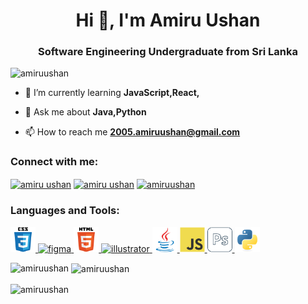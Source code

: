 <h1 align="center">Hi 👋, I'm Amiru Ushan</h1>
<h3 align="center">Software Engineering Undergraduate from Sri Lanka</h3>

<p align="left"> <img src="https://komarev.com/ghpvc/?username=amiruushan&label=Profile%20views&color=0e75b6&style=flat" alt="amiruushan" /> </p>

- 🌱 I’m currently learning **JavaScript,React,**

- 💬 Ask me about **Java,Python**

- 📫 How to reach me **2005.amiruushan@gmail.com**

<h3 align="left">Connect with me:</h3>
<p align="left">
<a href="https://linkedin.com/in/amiru ushan" target="blank"><img align="center" src="https://raw.githubusercontent.com/rahuldkjain/github-profile-readme-generator/master/src/images/icons/Social/linked-in-alt.svg" alt="amiru ushan" height="30" width="40" /></a>
<a href="https://fb.com/amiru ushan" target="blank"><img align="center" src="https://raw.githubusercontent.com/rahuldkjain/github-profile-readme-generator/master/src/images/icons/Social/facebook.svg" alt="amiru ushan" height="30" width="40" /></a>
<a href="https://instagram.com/amiruushan" target="blank"><img align="center" src="https://raw.githubusercontent.com/rahuldkjain/github-profile-readme-generator/master/src/images/icons/Social/instagram.svg" alt="amiruushan" height="30" width="40" /></a>
</p>

<h3 align="left">Languages and Tools:</h3>
<p align="left"> <a href="https://www.w3schools.com/css/" target="_blank" rel="noreferrer"> <img src="https://raw.githubusercontent.com/devicons/devicon/master/icons/css3/css3-original-wordmark.svg" alt="css3" width="40" height="40"/> </a> <a href="https://www.figma.com/" target="_blank" rel="noreferrer"> <img src="https://www.vectorlogo.zone/logos/figma/figma-icon.svg" alt="figma" width="40" height="40"/> </a> <a href="https://www.w3.org/html/" target="_blank" rel="noreferrer"> <img src="https://raw.githubusercontent.com/devicons/devicon/master/icons/html5/html5-original-wordmark.svg" alt="html5" width="40" height="40"/> </a> <a href="https://www.adobe.com/in/products/illustrator.html" target="_blank" rel="noreferrer"> <img src="https://www.vectorlogo.zone/logos/adobe_illustrator/adobe_illustrator-icon.svg" alt="illustrator" width="40" height="40"/> </a> <a href="https://www.java.com" target="_blank" rel="noreferrer"> <img src="https://raw.githubusercontent.com/devicons/devicon/master/icons/java/java-original.svg" alt="java" width="40" height="40"/> </a> <a href="https://developer.mozilla.org/en-US/docs/Web/JavaScript" target="_blank" rel="noreferrer"> <img src="https://raw.githubusercontent.com/devicons/devicon/master/icons/javascript/javascript-original.svg" alt="javascript" width="40" height="40"/> </a> <a href="https://www.photoshop.com/en" target="_blank" rel="noreferrer"> <img src="https://raw.githubusercontent.com/devicons/devicon/master/icons/photoshop/photoshop-line.svg" alt="photoshop" width="40" height="40"/> </a> <a href="https://www.python.org" target="_blank" rel="noreferrer"> <img src="https://raw.githubusercontent.com/devicons/devicon/master/icons/python/python-original.svg" alt="python" width="40" height="40"/> </a> </p>

<p><img align="left" src="https://github-readme-stats.vercel.app/api/top-langs?username=amiruushan&show_icons=true&locale=en&layout=compact" alt="amiruushan" /></p>

<p>&nbsp;<img align="center" src="https://github-readme-stats.vercel.app/api?username=amiruushan&show_icons=true&locale=en" alt="amiruushan" /></p>

<p><img align="center" src="https://github-readme-streak-stats.herokuapp.com/?user=amiruushan&" alt="amiruushan" /></p>

